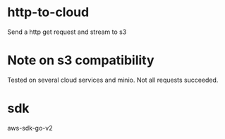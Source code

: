 # http-to-cloud

Send a http get request and stream to s3

# Note on s3 compatibility
Tested on several cloud services and minio. Not all requests succeeded.

# sdk
aws-sdk-go-v2